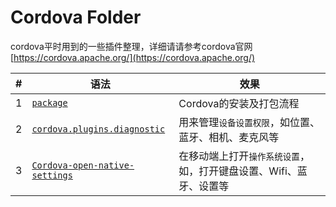 # Cordova Folder
cordova平时用到的一些插件整理，详细请请参考cordova官网[https://cordova.apache.org/](https://cordova.apache.org/)

|#|语法|效果|
|---|---|----
|1|[`package`](https://github.com/niceboybao/baldwin/blob/master/Cordova/Package.md)|Cordova的安装及打包流程
|2|[`cordova.plugins.diagnostic`](https://github.com/niceboybao/baldwin/blob/master/Cordova/cordova.plugins.diagnostic.md)|用来管理`设备设置权限`，如位置、蓝牙、相机、麦克风等
|3|[`Cordova-open-native-settings`](https://github.com/niceboybao/baldwin/blob/master/Cordova/cordova-open-native-settings.md)|在移动端上打开`操作系统设置`，如，打开键盘设置、Wifi、蓝牙、设置等
